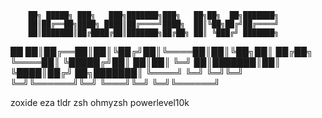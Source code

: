         ██╗ █████╗ ███╗   ███╗███████╗███╗   ██╗██╗  ██╗███████╗
        ██║██╔══██╗████╗ ████║██╔════╝████╗  ██║╚██╗██╔╝██╔════╝
        ██║███████║██╔████╔██║███████╗██╔██╗ ██║ ╚███╔╝ ███████╗
   ██   ██║██╔══██║██║╚██╔╝██║╚════██║██║╚██╗██║ ██╔██╗ ╚════██║
   ╚█████╔╝██║  ██║██║ ╚═╝ ██║███████║██║ ╚████║██╔╝ ██╗███████║
    ╚════╝ ╚═╝  ╚═╝╚═╝     ╚═╝╚══════╝╚═╝  ╚═══╝╚═╝  ╚═╝╚══════╝

zoxide
eza
tldr
zsh
ohmyzsh
powerlevel10k


